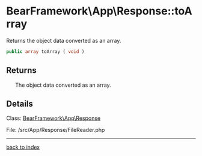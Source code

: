 # BearFramework\App\Response::toArray

Returns the object data converted as an array.

```php
public array toArray ( void )
```

## Returns

&nbsp;&nbsp;&nbsp;&nbsp;&nbsp;&nbsp;The object data converted as an array.

## Details

Class: [BearFramework\App\Response](bearframework.app.response.class.md)

File: /src/App/Response/FileReader.php

---

[back to index](index.md)

